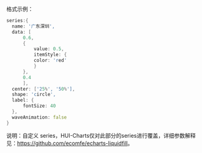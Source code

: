格式示例：

```d
series:{
  name: '广东深圳',
  data: [
      0.6,
      {
          value: 0.5,
          itemStyle: {
          color: 'red'
          }
      },
      0.4
      ],
  center: ['25%', '50%'],
  shape: 'circle',
  label: {
      fontSize: 40
  },
  waveAnimation: false
}
```

说明：自定义 series，HUI-Charts仅对此部分的series进行覆盖，详细参数解释见：<a href='https://github.com/ecomfe/echarts-liquidfill' target="_blank">https://github.com/ecomfe/echarts-liquidfill</a>。
